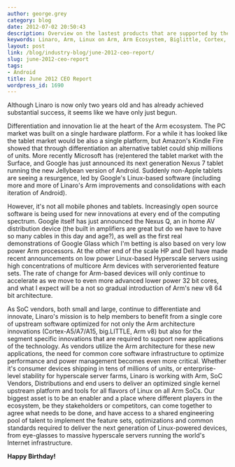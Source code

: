 ```yaml
---
author: george.grey
category: blog
date: 2012-07-02 20:50:43
description: Overview on the lastest products that are supported by the Arm Ecosystem.
keywords: Linaro, Arm, Linux on Arm, Arm Ecosystem, Biglittle, Cortex, Android, Jellybean
layout: post
link: /blog/industry-blog/june-2012-ceo-report/
slug: june-2012-ceo-report
tags:
- Android
title: June 2012 CEO Report
wordpress_id: 1690
---
```


Although Linaro is now only two years old and has already achieved substantial success, it seems like we have only just begun.

Differentiation and innovation lie at the heart of the Arm ecosystem. The PC market was built on a single hardware platform. For a while it has looked like the tablet market would be also a single platform, but Amazon's Kindle Fire showed that through differentiation an alternative tablet could ship millions of units. More recently Microsoft has (re)entered the tablet market with the Surface, and Google has just announced its next generation Nexus 7 tablet running the new Jellybean version of Android. Suddenly non-Apple tablets are seeing a resurgence, led by Google's Linux-based software (including more and more of Linaro's Arm improvements and consolidations with each iteration of Android).

However, it's not all mobile phones and tablets. Increasingly open source software is being used for new innovations at every end of the computing spectrum. Google itself has just announced the Nexus Q, an in home AV distribution device (the built in amplifiers are great but do we have to have so many cables in this day and age?), as well as the first real demonstrations of Google Glass which I'm betting is also based on very low power Arm processors. At the other end of the scale HP and Dell have made recent announcements on low power Linux-based Hyperscale servers using high concentrations of multicore Arm devices with serveroriented feature sets. The rate of change for Arm-based devices will only continue to accelerate as we move to even more advanced lower power 32 bit cores, and what I expect will be a not so gradual introduction of Arm's new v8 64 bit architecture.

As SoC vendors, both small and large, continue to differentiate and innovate, Linaro's mission is to help members to benefit from a single core of upstream software optimized for not only the Arm architecture innovations (Cortex-A5/A7/A15, big.LITTLE, Arm v8) but also for the segment specific innovations that are required to support new applications of the technology. As vendors utilize the Arm architecture for these new applications, the need for common core software infrastructure to optimize performance and power management becomes even more critical. Whether it's consumer devices shipping in tens of millions of units, or enterprise-level stability for hyperscale server farms, Linaro is working with Arm, SoC Vendors, Distributions and end users to deliver an optimized single kernel upstream platform and tools for all flavors of Linux on all Arm SoCs. Our biggest asset is to be an enabler and a place where different players in the ecosystem, be they stakeholders or competitors, can come together to agree what needs to be done, and have access to a shared engineering pool of talent to implement the feature sets, optimizations and common standards required to deliver the next generation of Linux-powered devices, from eye-glasses to massive hyperscale servers running the world's Internet infrastructure.

**Happy Birthday!**